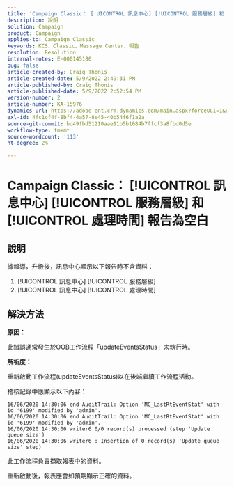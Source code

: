 ```yaml
---
title: 'Campaign Classic： [!UICONTROL 訊息中心] [!UICONTROL 服務層級] 和 [!UICONTROL 處理時間] 報告為空白'
description: 說明
solution: Campaign
product: Campaign
applies-to: Campaign Classic
keywords: KCS、Classic、Message Center、報告
resolution: Resolution
internal-notes: E-000145180
bug: false
article-created-by: Craig Thonis
article-created-date: 5/9/2022 2:49:31 PM
article-published-by: Craig Thonis
article-published-date: 5/9/2022 2:52:54 PM
version-number: 2
article-number: KA-15976
dynamics-url: https://adobe-ent.crm.dynamics.com/main.aspx?forceUCI=1&pagetype=entityrecord&etn=knowledgearticle&id=7f60453b-a7cf-ec11-a7b5-00224809c196
exl-id: 4fc1cf4f-8bf4-4a57-8e45-40b54f6f1a2a
source-git-commit: bd49fbd51210aae11b5b1084b7ffcf3a8fbd0d5e
workflow-type: tm+mt
source-wordcount: '113'
ht-degree: 2%

---
```


# Campaign Classic： [!UICONTROL 訊息中心] [!UICONTROL 服務層級] 和 [!UICONTROL 處理時間] 報告為空白

## 說明


據報導，升級後，訊息中心顯示以下報告時不含資料：

1. [!UICONTROL 訊息中心] [!UICONTROL 服務層級]
2. [!UICONTROL 訊息中心] [!UICONTROL 處理時間]


## 解決方法


<b>原因： </b>

此錯誤通常發生於OOB工作流程「updateEventsStatus」未執行時。

<b>解析度：</b>

重新啟動工作流程(updateEventsStatus)以在後端繼續工作流程活動。

稽核記錄中應顯示以下內容：


```
16/06/2020 14:30:06 end AuditTrail: Option 'MC_LastRtEventStat' with id '6199' modified by 'admin'.
16/06/2020 14:30:06 end AuditTrail: Option 'MC_LastRtEventStat' with id '6199' modified by 'admin'.
16/06/2020 14:30:06 writer6 0/0 record(s) processed (step 'Update queue size')
16/06/2020 14:30:06 writer6 : Insertion of 0 record(s) 'Update queue size' step)
```


此工作流程負責擷取報表中的資料。

重新啟動後，報表應會如預期顯示正確的資料。
